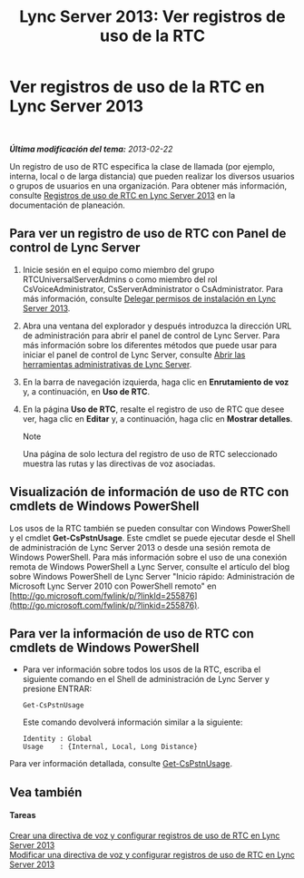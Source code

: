 ﻿---
title: 'Lync Server 2013: Ver registros de uso de la RTC'
TOCTitle: Ver registros de uso de la RTC
ms:assetid: 65025c78-c263-472c-9ff9-e170588f10b5
ms:mtpsurl: https://technet.microsoft.com/es-es/library/Gg398458(v=OCS.15)
ms:contentKeyID: 48275483
ms.date: 01/07/2017
mtps_version: v=OCS.15
ms.translationtype: HT
---

# Ver registros de uso de la RTC en Lync Server 2013

 

_**Última modificación del tema:** 2013-02-22_

Un registro de uso de RTC especifica la clase de llamada (por ejemplo, interna, local o de larga distancia) que pueden realizar los diversos usuarios o grupos de usuarios en una organización. Para obtener más información, consulte [Registros de uso de RTC en Lync Server 2013](lync-server-2013-pstn-usage-records.md) en la documentación de planeación.

## Para ver un registro de uso de RTC con Panel de control de Lync Server

1.  Inicie sesión en el equipo como miembro del grupo RTCUniversalServerAdmins o como miembro del rol CsVoiceAdministrator, CsServerAdministrator o CsAdministrator. Para más información, consulte [Delegar permisos de instalación en Lync Server 2013](lync-server-2013-delegate-setup-permissions.md).

2.  Abra una ventana del explorador y después introduzca la dirección URL de administración para abrir el panel de control de Lync Server. Para más información sobre los diferentes métodos que puede usar para iniciar el panel de control de Lync Server, consulte [Abrir las herramientas administrativas de Lync Server](lync-server-2013-open-lync-server-administrative-tools.md).

3.  En la barra de navegación izquierda, haga clic en **Enrutamiento de voz** y, a continuación, en **Uso de RTC**.

4.  En la página **Uso de RTC**, resalte el registro de uso de RTC que desee ver, haga clic en **Editar** y, a continuación, haga clic en **Mostrar detalles**.
    

    > [!NOTE]
    > Una página de solo lectura del registro de uso de RTC seleccionado muestra las rutas y las directivas de voz asociadas.



## Visualización de información de uso de RTC con cmdlets de Windows PowerShell

Los usos de la RTC también se pueden consultar con Windows PowerShell y el cmdlet **Get-CsPstnUsage**. Este cmdlet se puede ejecutar desde el Shell de administración de Lync Server 2013 o desde una sesión remota de Windows PowerShell. Para más información sobre el uso de una conexión remota de Windows PowerShell a Lync Server, consulte el artículo del blog sobre Windows PowerShell de Lync Server "Inicio rápido: Administración de Microsoft Lync Server 2010 con PowerShell remoto" en [http://go.microsoft.com/fwlink/p/?linkId=255876](http://go.microsoft.com/fwlink/p/?linkid=255876).

## Para ver la información de uso de RTC con cmdlets de Windows PowerShell

  - Para ver información sobre todos los usos de la RTC, escriba el siguiente comando en el Shell de administración de Lync Server y presione ENTRAR:
    
        Get-CsPstnUsage
    
    Este comando devolverá información similar a la siguiente:
    
        Identity : Global
        Usage    : {Internal, Local, Long Distance}

Para ver información detallada, consulte [Get-CsPstnUsage](get-cspstnusage.md).

## Vea también

#### Tareas

[Crear una directiva de voz y configurar registros de uso de RTC en Lync Server 2013](lync-server-2013-create-a-voice-policy-and-configure-pstn-usage-records.md)  
[Modificar una directiva de voz y configurar registros de uso de RTC en Lync Server 2013](lync-server-2013-modify-a-voice-policy-and-configure-pstn-usage-records.md)

